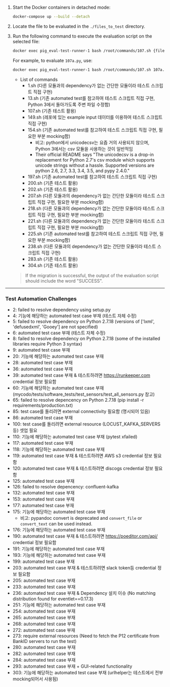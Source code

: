 1. Start the Docker containers in detached mode:  
   ```bash
   docker-compose up --build --detach
   ```

2. Locate the file to be evaluated in the `./files_to_test` directory.

3. Run the following command to execute the evaluation script on the selected file:  
   ```bash
   docker exec pig_eval-test-runner-1 bash /root/commands/107.sh {filename_to_test}
   ```
   For example, to evaluate `107a.py`, use:  
   ```bash
   docker exec pig_eval-test-runner-1 bash /root/commands/107.sh 107a.py
   ```

   - List of commands
     - 1.sh (다른 모듈과의 dependency가 없는 간단한 모듈이라 테스트 스크립트 직접 구현)
     - 13.sh (기존 automated test를 참고하여 테스트 스크립트 직접 구현, Python 3에서 돌아가도록 주변 파일 수정함)
     - 107.sh (기존 테스트 활용)
     - 149.sh (레포에 있는 example input 데이터를 이용하여 테스트 스크립트 직접 구현)
     - 154.sh (기존 automated test를 참고하여 테스트 스크립트 직접 구현, 필요한 부분 mocking함)
       - 비고: python에서 unicodecsv는 요즘 거의 사용되지 않으며, Python 3에서는 csv 모듈을 사용하는 것이 일반적임
       - Their official README says "The unicodecsv is a drop-in replacement for Python 2.7's csv module which supports unicode strings without a hassle. Supported versions are python 2.6, 2.7, 3.3, 3.4, 3.5, and pypy 2.4.0."
     - 197.sh (기존 automated test를 참고하여 테스트 스크립트 직접 구현)
     - 200.sh (기존 테스트 활용)
     - 202.sh (기존 테스트 활용)
     - 207.sh (다른 모듈과의 dependency가 없는 간단한 모듈이라 테스트 스크립트 직접 구현, 필요한 부분 mocking함)
     - 218.sh (다른 모듈과의 dependency가 없는 간단한 모듈이라 테스트 스크립트 직접 구현, 필요한 부분 mocking함)
     - 221.sh (다른 모듈과의 dependency가 없는 간단한 모듈이라 테스트 스크립트 직접 구현, 필요한 부분 mocking함)
     - 225.sh (기존 automated test를 참고하여 테스트 스크립트 직접 구현, 필요한 부분 mocking함)
     - 238.sh (다른 모듈과의 dependency가 없는 간단한 모듈이라 테스트 스크립트 직접 구현)
     - 283.sh (기존 테스트 활용)
     - 304.sh (기존 테스트 활용)
   
    > If the migration is successful, the output of the evaluation script should include the word "SUCCESS".

---
### Test Automation Challenges
- 2: failed to resolve dependency using setup.py
- 4: 기능에 해당하는 automated test case 부재 (테스트 자체 수정)
- 5: failed to resolve dependency on Python 2.7.18 (versions of ['lxml', 'defusedxml', 'Gooey'] are not specified)
- 6: automated test case 부재 (테스트 자체 수정)
- 8: failed to resolve dependency on Python 2.7.18 (some of the installed libraries require Python 3 syntax)
- 9: automated test case 부재
- 20: 기능에 해당하는 automated test case 부재
- 28: automated test case 부재
- 36: automated test case 부재 
- 39: automated test case 부재 & 테스트하려면 https://runkeeper.com credential 정보 필요함
- 60: 기능에 해당하는 automated test case 부재 (mycodo/tests/software_tests/test_sensors/test_all_sensors.py 참고)
- 65: failed to resolve depencency on Python 2.7.18 (pip install -r requirements/production.txt)
- 85: test case를 돌리려면 external connectivity 필요함 (명시되어 있음)
- 86: automated test case 부재
- 100: test case를 돌리려면 external resource (LOCUST_KAFKA_SERVERS 등) 셋업 필요
- 110: 기능에 해당하는 automated test case 부재 (pytest xfailed)
- 117: automated test case 부재
- 118: 기능에 해당하는 automated test case 부재
- 119: automated test case 부재 & 테스트하려면 AWS s3 credential 정보 필요함
- 120: automated test case 부재 & 테스트하려면 discogs credential 정보 필요함
- 125: automated test case 부재
- 126: failed to resolve depencency: confluent-kafka
- 132: automated test case 부재
- 153: automated test case 부재
- 177: automated test case 부재
- 175: 기능에 해당하는 automated test case 부재
  - 비고: pypandoc convert is deprecated and `convert_file` or `convert_text` can be used instead.
- 176: 기능에 해당하는 automated test case 부재
- 190: automated test case 부재 & 테스트하려면 https://poeditor.com/api/ credential 정보 필요함
- 191: 기능에 해당하는 automated test case 부재
- 193: 기능에 해당하는 automated test case 부재
- 199: automated test case 부재
- 203: automated test case 부재 & 테스트하려면 slack token등 credential 정보 필요함
- 205: automated test case 부재
- 233: automated test case 부재
- 236: automated test case 부재 & Dependency 설치 이슈 (No matching distribution found for eventlet==0.17.3)
- 251: 기능에 해당하는 automated test case 부재
- 254: automated test case 부재
- 265: automated test case 부재
- 268: automated test case 부재
- 272: automated test case 부재
- 273: require external resources (Need to fetch the P12 certificate from BankID servers to run the test)
- 280: automated test case 부재
- 282: automated test case 부재
- 284: automated test case 부재
- 293: automated test case 부재 + GUI-related functionality
- 303: 기능에 해당하는 automated test case 부재 (urlhelper는 테스트에서 전부 mocking되어서 사용됨)